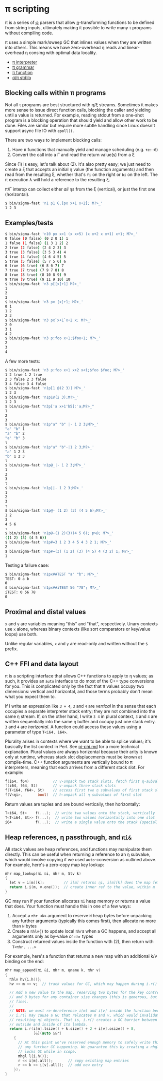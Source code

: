 # π scripting
π is a series of [φ](phi.md) parsers that allow [η](eta.md)-transforming functions to be defined from string inputs, ultimately making it possible to write many τ programs without compiling code.

π uses a simple mark/sweep GC that inlines values when they are written into others. This means we have zero-overhead η reads and linear-overhead η consing with optimal data locality.

+ [π interpreter](pi-int.md)
+ [π grammar](pi-phi.md)
+ [π function](pi-fn.md)
+ [σ/π stdlib](sigma-pi-stdlib.md)


## Blocking calls within π programs
Not all τ programs are best structured with η/ξ streams. Sometimes it makes more sense to issue direct function calls, blocking the caller and yielding until a value is returned. For example, reading stdout from a one-shot program is a blocking operation that should yield and allow other work to be done. Files are similar but require more subtle handling since Linux doesn't support async file IO with `epoll()`.

There are two ways to implement blocking calls:

1. Have π functions that manually yield and manage scheduling (e.g. `τe::Θ`)
2. Convert the call into a Γ and read the return value(s) from a ξ

Since (1) is easy, let's talk about (2). It's also pretty easy; we just need to create a ξ that accepts an initial η value (the function arguments) and then read from the resulting ξ, whether that's `fi` on the right or `bi` on the left. The π execution λ will hold a reference to the resulting ξ.

π/Γ interop can collect either _all_ ηs from the ξ (vertical), or just the first one (horizontal).

```bash
$ bin/sigma-fast 'n1 p1 G.[px x+1 x+2]; M?>_'
1 2 3
```


## Examples/tests
```bash
$ bin/sigma-fast 'n10 px x>1 (x x>5) (x x+2 x x+1) x+1; M?>_'
0 false (0 false) (0 2 0 1) 1
1 false (1 false) (1 3 1 2) 2
2 true (2 false) (2 4 2 3) 3
3 true (3 false) (3 5 3 4) 4
4 true (4 false) (4 6 4 5) 5
5 true (5 false) (5 7 5 6) 6
6 true (6 true) (6 8 6 7) 7
7 true (7 true) (7 9 7 8) 8
8 true (8 true) (8 10 8 9) 9
9 true (9 true) (9 11 9 10) 10
$ bin/sigma-fast 'n3 p[[x]+1] M?>_'
1
2
3
$ bin/sigma-fast 'n3 px [x]+1; M?>_'
0 1
1 2
2 3
$ bin/sigma-fast 'n3 px`x+1`x+2 x; M?>_'
2 0
3 1
4 2
$ bin/sigma-fast 'n3 p:foo x+1;$foo+1; M?>_'
2
3
4
```

A few more tests:

```bash
$ bin/sigma-fast 'n3 p:foo x+1 x+2 x<1;$foo $foo; M?>_'
1 2 true 1 2 true
2 3 false 2 3 false
3 4 false 3 4 false
$ bin/sigma-fast 'n1p[1 @(2 3)] M?>_'
1 2 3
$ bin/sigma-fast 'n1p1@(2 3);M?>_'
1 2 3
$ bin/sigma-fast "n3p['a x+1'b5]:'a;M?>_"
1
2
3
$ bin/sigma-fast 'n1p"a" "b" |- 1 2 3;M?>_'
"a" "b" 1
"a" "b" 2
"a" "b" 3
τ
$ bin/sigma-fast 'n1p"a" "b"-|1 2 3;M?>_'
"a" 1 2 3
"b" 1 2 3
τ
$ bin/sigma-fast 'n1p@_|- 1 2 3;M?>_'
1
2
3
τ
$ bin/sigma-fast 'n1p||- 1 2 3;M?>_'
1
2
3
τ
$ bin/sigma-fast 'n1p@- (1 2) (3) (4 5 6);M?>_'
1 2
3
4 5 6
τ
$ bin/sigma-fast 'n1p@-(1 2)(3)(4 5 6); p>@; M?>_'
((1 2) (3) (4 5 6))
$ bin/sigma-fast 'n1p#=3 1 2 3 4 5 4 3 2 1; M?>_'
2
$ bin/sigma-fast 'n1p#=(3) (1 2) (3) (4 5) 4 (3 2) 1; M?>_'
1
```

Testing a failure case:

```bash
$ bin/sigma-fast 'n1px##TEST "a" "b"; M?>_'
TEST: 0 a b
0
$ bin/sigma-fast 'n1px##iTEST 56 "78"; M?>_'
iTEST: 0 56 78
0
```


## Proximal and distal values
`x` and `y` are variables meaning "this" and "that", respectively. Unary contexts use `x` alone, whereas binary contexts (like sort comparators or key/value loops) use both.

Unlike regular variables, `x` and `y` are read-only and written without the `$` prefix.


## C++ FFI and data layout
π is a scripting interface that allows C++ functions to apply to η values; as such, it provides an `auto` interface to do most of the C++ type conversions for you. This is complicated only by the fact that π values occupy two dimensions: vertical and horizontal, and those terms probably don't mean what you expect them to.

If I write an expression like `3 + 4`, `3` and `4` are _vertical_ in the sense that each occupies a separate interpreter stack entry; they are not combined into the same η stream. If, on the other hand, I write `3 4` in plural context, `3` and `4` are written sequentially into the same η buffer and occupy just one stack entry. `3` and `4` are _horizontal_. A function could access these values using a parameter of type `T<i64, i64>`.

Plurality arises in contexts where we want to be able to splice values; it's basically the list context in Perl. See [pi-phi.md](pi-phi.md) for a more technical explanation. Plural values are always horizontal because their arity is known only at runtime, whereas stack slot displacements must be known at compile-time. C++ function arguments are vertically bound to π interpreters, meaning that each arrives from a different stack slot. For example:

```cpp
f(i64, f64)           // v-unpack two stack slots, fetch first η-subvalue of each
f(i64, f64, St)       // v-unpack three stack slots
f(T<i64, f64>, St)    // access first two η subvalues of first stack slot
f(V<ηi>,       bool)  // h-unpack all η subvalues of first slot
```

Return values are tuples and are bound vertically, then horizontally:

```cpp
T<i64, St>    f(...);  // write two values onto the stack, vertically
T<T<i64, St>> f(...);  // write two values horizontally into one slot
i64           f(...);  // write a single value onto the stack (special case)
```


## Heap references, η passthrough, and `πi&`
All stack values are heap references, and functions may manipulate them directly. This can be useful when returning a reference to an η subvalue, which would involve copying if we used `auto`-conversion as outlined above. For example, here's a zero-copy map key lookup:

```cpp
πhr map_lookup(πi &i, πhr m, Stv k)
{
  let v = i[m][k];         // i[m] returns ηi, i[m][k] does the map fetch
  return i.i(m, v.one());  // create inner ref to the value, within m
}
```

GC may run if your function allocates `πi` heap memory or returns a value that does.
Your function must handle this in one of a few ways:

1. Accept a `πhr_<N>` argument to reserve `N` heap bytes before unpacking any further arguments (typically this comes first), then allocate no more than `N` bytes
2. Create a `πhlv{}` to update local `πhr`s when a GC happens, and accept all arguments only as by-value or `πhr` types
3. Construct returned values inside the function with (2), then return with `T<πhr, ...>`

For example, here's a function that returns a new map with an additional k/v binding on the end:

```cpp
πhr map_append(πi &i, πhr m, ηname k, πhr v)
{
  πhlv hv{i.h()};
  hv << m << v;  // track values for GC, which may happen during i.r()

  // Add a new value to the map, reserving two bytes for the key control+size
  // and 8 bytes for any container size changes (this is generous, but that's
  // fine).
  //
  // NOTE: we must re-dereference i[m] and i[v] inside the function because
  // i.r() may cause a GC that relocates m and v, which would invalidate the
  // resulting ηi objects. That is, i.r() creates a GC barrier between the
  // outside and inside of its lambda.
  return i.r(i[m].lsize() + k.size() + 2 + i[v].osize() + 8,
             [&](auto &&r)
    {
      // At this point we've reserved enough memory to safely write things without
      // any further GC happening. We guarantee this by creating a πhgl, which
      // locks GC while in scope.
      πhgl l{i.h()};
      r << i[m].all();       // copy existing map entries
      r << k << i[v].all();  // add new entry
    });
}
```
